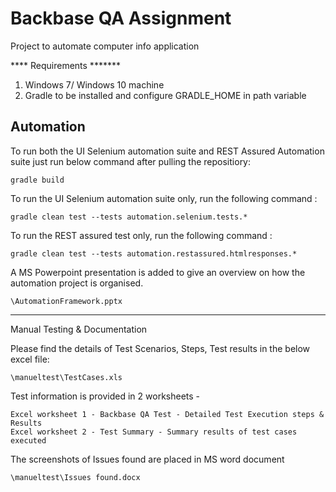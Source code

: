 # Backbase QA Assignment
Project to automate computer info application

**** Requirements *******
1. Windows 7/ Windows 10 machine 
2. Gradle to be installed and configure GRADLE_HOME in path variable

Automation
----------------------------------------------------------------------------------------------------------------------------------
To run both the UI Selenium automation suite and REST Assured Automation suite just run below command after pulling the repositiory:


    gradle build

To run the UI Selenium automation suite only,  run the following command :

    gradle clean test --tests automation.selenium.tests.*

To run the REST assured test only,  run the following command :

    gradle clean test --tests automation.restassured.htmlresponses.*
    
A MS Powerpoint presentation is added to give an overview on how the automation project is organised.

    \AutomationFramework.pptx
   
----------------------------------------------------------------------------------------------------------------------------------

Manual Testing & Documentation

Please find the details of Test Scenarios, Steps, Test results in the below excel file:

    \manueltest\TestCases.xls

Test information is provided in 2 worksheets - 

    Excel worksheet 1 - Backbase QA Test - Detailed Test Execution steps & Results
    Excel worksheet 2 - Test Summary - Summary results of test cases executed
 
 The screenshots of Issues found are placed in MS word document
    
    \manueltest\Issues found.docx


  
